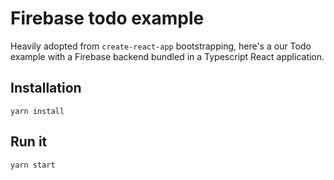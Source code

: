 # Firebase todo example

Heavily adopted from `create-react-app` bootstrapping, here's a our Todo example with a Firebase backend bundled in a Typescript React application.

## Installation
```
yarn install
```

## Run it
```
yarn start
```
